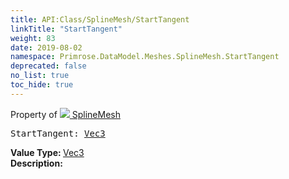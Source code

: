 ```yaml
---
title: API:Class/SplineMesh/StartTangent
linkTitle: "StartTangent"
weight: 83
date: 2019-08-02
namespace: Primrose.DataModel.Meshes.SplineMesh.StartTangent
deprecated: false
no_list: true
toc_hide: true
---
```

Property of <a href="/docs/api-reference/Class/SplineMesh"><img src="/icons/silk/splinemesh.png"/>&nbsp;SplineMesh</a>
<pre class="method-declaration">
StartTangent: <a class="type" href="/docs/api-reference/DataType/Vec3">Vec3</a></pre>
<b>Value Type: </b>
<a class="type" href="/docs/api-reference/DataType/Vec3">Vec3</a>
<br/>
<b>Description: </b>